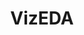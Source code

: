 ---
layout: none
title: VizEDA
description: Exploratory data analysis tool that helps to visualize and improve complex computer vision COCO-datasets
redirect: https://github.com/Recycleye/viz_eda
img:
importance: 1
category: work
---